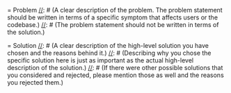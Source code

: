 [//]: # (This PR template outlines different sections that you can fill so reviewers have an easier time understanding your review.)
[//]: # (Using this template is strongly encouraged but not a hard requirement for getting your PR merged.)
[//]: # (Using this template in your commit description is also encouraged.)

= Problem
[//]: # (A clear description of the problem. The problem statement should be written in terms of a specific symptom that affects users or the codebase.)
[//]: # (The problem statement should not be written in terms of the solution.)

= Solution
[//]: # (A clear description of the high-level solution you have chosen and the reasons behind it.)
[//]: # (Describing why you chose the specific solution here is just as important as the actual high-level description of the solution.)
[//]: # (If there were other possible solutions that you considered and rejected, please mention those as well and the reasons you rejected them.)


[//]: # (Extra Possible Sections:)

[//]: # (= Notes To Reviewers)
[//]: # (Any extra information a reviewer may need to know before reviewing your change.)
[//]: # (For example here you might want to describe which files should be looked at first or which files.)

[//]: # (= Future work)
[//]: # (A description of what follow up work is explicitly not being done in this change.)
[//]: # (Creating new issues for that future work in the repo tracker and mentioning them here may work as well.)

[//]: # (= Testing)
[//]: # (If your patch introduces changes that are not covered by our CI/CD checks, please describe how you did your testing.)

[//]: # (= Github Issue Tracker Automation)
[//]: # (If your patch is fixing an issue filled in the repo's issue tracker mention this here. Example: "Closes #56")
